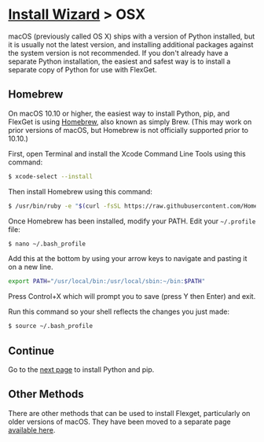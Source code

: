 # [Install Wizard](/InstallWizard) > OSX

<div class="container-fluid alert alert-warning">
  <div class="row text-center">
    <div class="col-sm-1 col-md-1 col-lg-1">
      <span class="glyphicon glyphicon-exclamation-sign fa-2x"></span>
    </div>
    <div class="col-sm-11 col-md-11 col-lg-11 text-left">
      macOS (previously called OS X) ships with a version of Python installed, but it is usually not the latest version, and installing additional packages against the system version is not recommended. If you don't already have a separate Python installation, the easiest and safest way is to install a separate copy of Python for use with FlexGet.
    </div>
  </div>
</div>


## Homebrew
On macOS 10.10 or higher, the easiest way to install Python, pip, and FlexGet is using [Homebrew](https://brew.sh/), also known as simply Brew. (This may work on prior versions of macOS, but Homebrew is not officially supported prior to 10.10.)

First, open Terminal and install the Xcode Command Line Tools using this command:
```bash
$ xcode-select --install
```

Then install Homebrew using this command:
```bash
$ /usr/bin/ruby -e "$(curl -fsSL https://raw.githubusercontent.com/Homebrew/install/master/install)"
```

Once Homebrew has been installed, modify your PATH. Edit your `~/.profile` file:
```bash
$ nano ~/.bash_profile
```

Add this at the bottom by using your arrow keys to navigate and pasting it on a new line.
```bash
export PATH="/usr/local/bin:/usr/local/sbin:~/bin:$PATH"
```

Press Control+X which will prompt you to save (press Y then Enter) and exit.

Run this command so your shell reflects the changes you just made:
```bash
$ source ~/.bash_profile
```

## Continue
Go to the [next page](/InstallWizard/OSX/Python) to install Python and pip.


## Other Methods
There are other methods that can be used to install Flexget, particularly on older versions of macOS. They have been moved to a separate page [available here](/InstallWizard/OSX/OtherMethods).